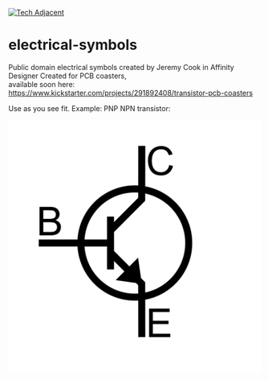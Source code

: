 [![Tech Adjacent](https://img.shields.io/badge/Tech%20Adjacent%20With%20Jeremy%20Cook-[Substack]-blue?style=flat-square&logo=substack)](https://techadjacent.substack.com/)

# electrical-symbols
Public domain electrical symbols created by Jeremy Cook in Affinity Designer
Created for PCB coasters,  
available soon here: https://www.kickstarter.com/projects/291892408/transistor-pcb-coasters

Use as you see fit. Example: PNP NPN transistor:

![image](https://github.com/JeremySCook/electrical-symbols/blob/main/bjt-npn/BJT-NPN-1.png)
